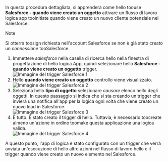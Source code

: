 In questa procedura dettagliata, si apprenderà come hello toouse **Salesforce - quando viene creato un oggetto** attivare un flusso di lavoro logica app tooinitiate quando viene creato un nuovo cliente potenziale nel Salesforce.

> [!NOTE]
> Si otterrà toosign richiesta nell'account Salesforce se non è già stato creato un *connessione* tooSalesforce.  
> 
> 

1. Immettere *salesforce* nella casella di ricerca hello nella finestra di progettazione di hello logica App, quindi selezionare hello **Salesforce - quando viene creato un oggetto** trigger.  
   ![Immagine del trigger Salesforce 1](./media/connectors-create-api-salesforce/trigger-1.png)   
2. Hello **quando viene creato un oggetto** controllo viene visualizzato.  
   ![Immagine del trigger Salesforce 2](./media/connectors-create-api-salesforce/trigger-2.png)   
3. Seleziona hello **tipo di oggetto** selezionare *causare* elenco hello degli oggetti. In questo passaggio si indica che si sta creando un trigger che invierà una notifica all'app per la logica ogni volta che viene creato un nuovo lead in Salesforce.   
   ![Immagine del trigger Salesforce 3](./media/connectors-create-api-salesforce/trigger-3.png)   
4. È tutto. È stato creato il trigger di hello. Tuttavia, è necessario toocreate almeno un'azione in ordine toomake questa applicazione una logica valida.    
   ![Immagine del trigger Salesforce 4](./media/connectors-create-api-salesforce/trigger-4.png)   

A questo punto, l'app di logica è stato configurato con un trigger che verrà avviata un'esecuzione di hello altre azioni nel flusso di lavoro hello e il trigger quando viene creato un nuovo elemento nel Salesforce.  

